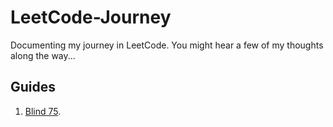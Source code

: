 # LeetCode-Journey
Documenting my journey in LeetCode. You might hear a few of my thoughts along the way...

## Guides
1. [Blind 75](https://www.techinterviewhandbook.org/algorithms/study-cheatsheet/).
